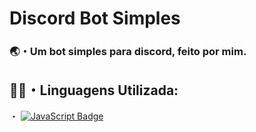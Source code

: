 # Discord Bot Simples

### 🌏・Um bot simples para discord, feito por mim.

## 👨‍💻・Linguagens Utilizada:

・ [![JavaScript Badge](https://img.shields.io/badge/-JavaScript-000000?style=flat-square&labelColor=000000&logo=javascript&logoColor=yellow&link=https://www.javascript.com/)](https://www.javascript.com/)
